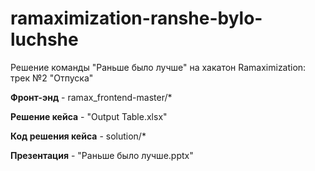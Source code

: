 # ramaximization-ranshe-bylo-luchshe
Решение команды "Раньше было лучше" на хакатон Ramaximization: трек №2 "Отпуска"

**Фронт-энд** - ramax_frontend-master/*

**Решение кейса** - "Output Table.xlsx"

**Код решения кейса** - solution/*

**Презентация** - "Раньше было лучше.pptx"
